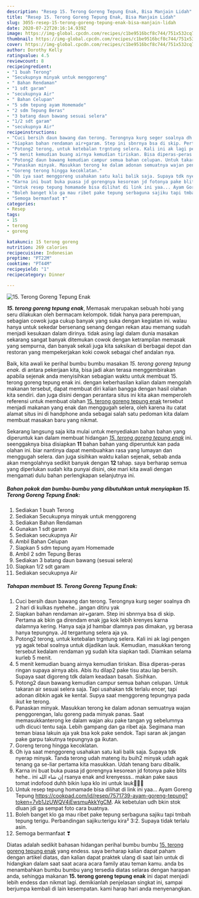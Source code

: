 ```yaml
---
description: "Resep 15. Terong Goreng Tepung Enak, Bisa Manjain Lidah"
title: "Resep 15. Terong Goreng Tepung Enak, Bisa Manjain Lidah"
slug: 3055-resep-15-terong-goreng-tepung-enak-bisa-manjain-lidah
date: 2020-07-22T20:16:14.939Z
image: https://img-global.cpcdn.com/recipes/c1be9516bcf8c744/751x532cq70/15-terong-goreng-tepung-enak-foto-resep-utama.jpg
thumbnail: https://img-global.cpcdn.com/recipes/c1be9516bcf8c744/751x532cq70/15-terong-goreng-tepung-enak-foto-resep-utama.jpg
cover: https://img-global.cpcdn.com/recipes/c1be9516bcf8c744/751x532cq70/15-terong-goreng-tepung-enak-foto-resep-utama.jpg
author: Dorothy Kelly
ratingvalue: 4.5
reviewcount: 8
recipeingredient:
- "1 buah Terong"
- "Secukupnya minyak untuk menggoreng"
- " Bahan Rendaman"
- "1 sdt garam"
- "secukupnya Air"
- " Bahan Celupan"
- "5 sdm tepung ayam Homemade"
- "2 sdm Tepung Beras"
- "3 batang daun bawang sesuai selera"
- "1/2 sdt garam"
- "secukupnya Air"
recipeinstructions:
- "Cuci bersih daun bawang dan terong. Terongnya kurg seger soalnya dh 2 hari di kulkas nyehehe.. jangan ditiru yak"
- "Siapkan bahan rendaman air+garam. Step ini sbnrnya bsa di skip. Pertama ak bkin ga direndam enak jga kok lebih krenyes karna dalamnya kering. Hanya saja jd hambar dlamnya pas dimakan, yg berasa hanya tepungnya. Jd tergantung selera aja ya."
- "Potong2 terong, untuk ketebalan trgntung selera. Kali ini ak lagi pengen yg agak tebal soalnya untuk dijadikan lauk. Kemudian, masukkan terong tersebut kedalam rendaman yg sudah kita siapkan tadi. Diamkan selama kurleb 5 menit."
- "5 menit kemudian buang airnya kemudian tiriskan. Bisa diperas-peras ringan supaya airnya abis. Abis itu dilap2 pake tisu atau lap bersih. Supaya saat digoreng tdk dalam keadaan basah. Sisihkan."
- "Potong2 daun bawang kemudian campur semua bahan celupan. Untuk takaran air sesuai selera saja. Tapi usahakan tdk terlalu encer, tapi adonan dibkin agak ke kental. Supya saat menggoreng tepungnya pada ikut ke terong."
- "Panaskan minyak. Masukkan terong ke dalam adonan semuatnya wajan penggorengan, lalu goreng pada minyak panas. Saat memasukkanterong ke dalam wajan aku pake tangan yg sebelumnya udh dicuci tentu saja. Lebih gampang dan ga ribet aja. Segimana man teman biasa lakuin aja yak bsa kok pake sendok. Tapi saran ak jangan pake garpu takutnya tepungnya ga ikutan."
- "Goreng terong hingga kecoklatan."
- "Oh iya saat menggoreng usahakan satu kali balik saja. Supaya tdk nyerap minyak. Tanda terong udah mateng itu buih2 minyak udah agak tenang ga se-liar pertama kita masukkan. Udah tenang baru dibalik."
- "Karna ini buat buka puasa jd gorengnya kesorean jd fotonya pake blits hehe.. ini إن شاء الله rsanya enak and krenyesss.. makan pake saus tomat indofood duhh bikin lupa klo ini untuk lauk🤣🤣🤣"
- "Untuk resep tepung homamade bisa dilihat di link ini yaa... Ayam Goreng Tepung https://cookpad.com/id/resep/7571739-ayam-goreng-tepung?token=7vb1JzUWQV4jEwsmuAkkYgCM. Ak kebetulan udh bkin stok dluan jdi ga sempat foto cara buatnya."
- "Boleh banget klo ga mau ribet pake tepung serbaguna sajiku tapi tmbah tepung terigu. Perbandingan sajiku:terigu kira² 3:2. Supaya tidak terlalu asin."
- "Semoga bermanfaat ❣"
categories:
- Resep
tags:
- 15
- terong
- goreng

katakunci: 15 terong goreng 
nutrition: 269 calories
recipecuisine: Indonesian
preptime: "PT22M"
cooktime: "PT44M"
recipeyield: "1"
recipecategory: Dinner

---
```



![15. Terong Goreng Tepung Enak](https://img-global.cpcdn.com/recipes/c1be9516bcf8c744/751x532cq70/15-terong-goreng-tepung-enak-foto-resep-utama.jpg)

<b><i>15. terong goreng tepung enak</i></b>, Memasak merupakan sebuah hobi yang seru dilakukan oleh bermacam kelompok. tidak hanya para perempuan, sebagian cowok juga cukup banyak yang suka dengan kegiatan ini. walau hanya untuk sekedar bersenang senang dengan rekan atau memang sudah menjadi kesukaan dalam dirinya. tidak asing lagi dalam dunia masakan sekarang sangat banyak ditemukan cowok dengan ketrampilan memasak yang sempurna, dan banyak sekali juga kita saksikan di berbagai depot dan restoran yang mempekerjakan koki cowok sebagai chef andalan nya.

Baik, kita awali ke perihal bumbu bumbu masakan <i>15. terong goreng tepung enak</i>. di antara pekerjaan kita, bisa jadi akan terasa menggembirakan apabila sejenak anda menyisihkan sebagian waktu untuk membuat 15. terong goreng tepung enak ini. dengan keberhasilan kalian dalam mengolah makanan tersebut, dapat membuat diri kalian bangga dengan hasil olahan kita sendiri. dan juga disini dengan perantara situs ini kita akan memperoleh referensi untuk membuat olahan <u>15. terong goreng tepung enak</u> tersebut menjadi makanan yang enak dan menggugah selera, oleh karena itu catat alamat situs ini di handphone anda sebagai salah satu pedoman kita dalam membuat masakan baru yang nikmat.




Sekarang langsung saja kita mulai untuk menyediakan bahan bahan yang diperuntuk kan dalam membuat hidangan <u><i>15. terong goreng tepung enak</i></u> ini. seenggaknya bisa disiapkan <b>11</b> bahan bahan yang diperuntuk kan pada olahan ini. biar nantinya dapat membuahkan rasa yang lumayan dan menggugah selera. dan juga sisihkan waktu kalian sejenak, sebab anda akan mengolahnya sedikit banyak dengan <b>12</b> tahap. saya berharap semua yang diperlukan sudah kita punyai disini, oke mari kita awali dengan mengamati dulu bahan perlengkapan selanjutnya ini.

<!--inarticleads1-->

##### Bahan pokok dan bumbu-bumbu yang dibutuhkan untuk menyiapkan 15. Terong Goreng Tepung Enak:

1. Sediakan 1 buah Terong
1. Sediakan Secukupnya minyak untuk menggoreng
1. Sediakan  Bahan Rendaman
1. Gunakan 1 sdt garam
1. Sediakan secukupnya Air
1. Ambil  Bahan Celupan
1. Siapkan 5 sdm tepung ayam Homemade
1. Ambil 2 sdm Tepung Beras
1. Sediakan 3 batang daun bawang (sesuai selera)
1. Siapkan 1/2 sdt garam
1. Sediakan secukupnya Air




<!--inarticleads2-->

##### Tahapan membuat 15. Terong Goreng Tepung Enak:

1. Cuci bersih daun bawang dan terong. Terongnya kurg seger soalnya dh 2 hari di kulkas nyehehe.. jangan ditiru yak
1. Siapkan bahan rendaman air+garam. Step ini sbnrnya bsa di skip. Pertama ak bkin ga direndam enak jga kok lebih krenyes karna dalamnya kering. Hanya saja jd hambar dlamnya pas dimakan, yg berasa hanya tepungnya. Jd tergantung selera aja ya.
1. Potong2 terong, untuk ketebalan trgntung selera. Kali ini ak lagi pengen yg agak tebal soalnya untuk dijadikan lauk. Kemudian, masukkan terong tersebut kedalam rendaman yg sudah kita siapkan tadi. Diamkan selama kurleb 5 menit.
1. 5 menit kemudian buang airnya kemudian tiriskan. Bisa diperas-peras ringan supaya airnya abis. Abis itu dilap2 pake tisu atau lap bersih. Supaya saat digoreng tdk dalam keadaan basah. Sisihkan.
1. Potong2 daun bawang kemudian campur semua bahan celupan. Untuk takaran air sesuai selera saja. Tapi usahakan tdk terlalu encer, tapi adonan dibkin agak ke kental. Supya saat menggoreng tepungnya pada ikut ke terong.
1. Panaskan minyak. Masukkan terong ke dalam adonan semuatnya wajan penggorengan, lalu goreng pada minyak panas. Saat memasukkanterong ke dalam wajan aku pake tangan yg sebelumnya udh dicuci tentu saja. Lebih gampang dan ga ribet aja. Segimana man teman biasa lakuin aja yak bsa kok pake sendok. Tapi saran ak jangan pake garpu takutnya tepungnya ga ikutan.
1. Goreng terong hingga kecoklatan.
1. Oh iya saat menggoreng usahakan satu kali balik saja. Supaya tdk nyerap minyak. Tanda terong udah mateng itu buih2 minyak udah agak tenang ga se-liar pertama kita masukkan. Udah tenang baru dibalik.
1. Karna ini buat buka puasa jd gorengnya kesorean jd fotonya pake blits hehe.. ini إن شاء الله rsanya enak and krenyesss.. makan pake saus tomat indofood duhh bikin lupa klo ini untuk lauk🤣🤣🤣
1. Untuk resep tepung homamade bisa dilihat di link ini yaa... Ayam Goreng Tepung https://cookpad.com/id/resep/7571739-ayam-goreng-tepung?token=7vb1JzUWQV4jEwsmuAkkYgCM. Ak kebetulan udh bkin stok dluan jdi ga sempat foto cara buatnya.
1. Boleh banget klo ga mau ribet pake tepung serbaguna sajiku tapi tmbah tepung terigu. Perbandingan sajiku:terigu kira² 3:2. Supaya tidak terlalu asin.
1. Semoga bermanfaat ❣




Diatas adalah sedikit bahasan hidangan perihal bumbu bumbu <u>15. terong goreng tepung enak</u> yang endess. saya berharap kalian dapat paham dengan artikel diatas, dan kalian dapat praktek ulang di saat lain untuk di hidangkan dalam saat saat acara acara family atau teman kamu. anda bs menambahkan bumbu bumbu yang tersedia diatas selaras dengan harapan anda, sehingga makanan <b>15. terong goreng tepung enak</b> ini dapat menjadi lebih endess dan nikmat lagi. demikianlah penjelasan singkat ini, sampai berjumpa kembali di lain kesempatan. kami harap hari anda menyenangkan.
